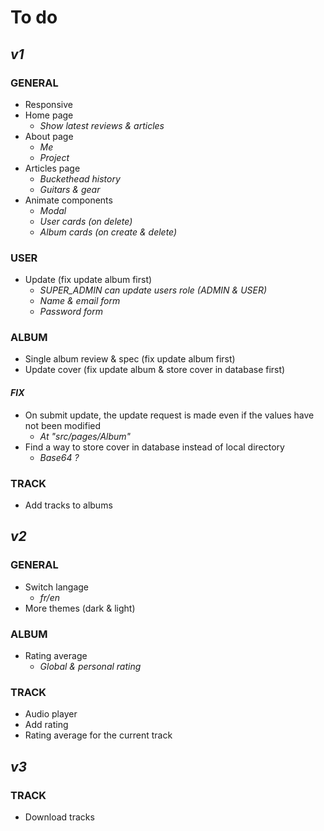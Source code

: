 # **To do**

## *v1*

### GENERAL

- Responsive
- Home page
  - *Show latest reviews & articles*
- About page
  - *Me*
  - *Project*
- Articles page
  - *Buckethead history*
  - *Guitars & gear*
- Animate components
  - *Modal*
  - *User cards (on delete)*
  - *Album cards (on create & delete)*

### USER

- Update (fix update album first)
  - *SUPER_ADMIN can update users role (ADMIN & USER)*
  - *Name & email form*
  - *Password form*

### ALBUM

- Single album review & spec (fix update album first)
- Update cover (fix update album & store cover in database first)

#### *FIX*

- On submit update, the update request is made even if the values have not been modified
  - *At "src/pages/Album"*
- Find a way to store cover in database instead of local directory
  - *Base64 ?*

### TRACK

- Add tracks to albums

## *v2*

### GENERAL

- Switch langage
  - *fr/en*
- More themes (dark & light)

### ALBUM

- Rating average
  - *Global & personal rating*

### TRACK

- Audio player
- Add rating
- Rating average for the current track

## *v3*

### TRACK

- Download tracks